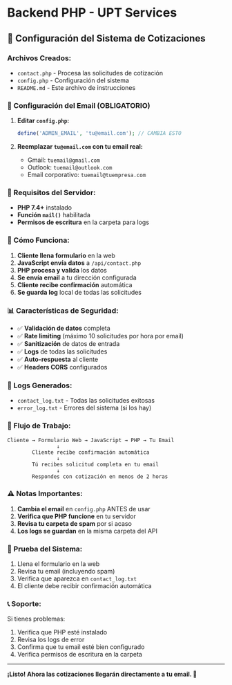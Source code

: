 # Backend PHP - UPT Services

## 🚀 Configuración del Sistema de Cotizaciones

### **Archivos Creados:**
- `contact.php` - Procesa las solicitudes de cotización
- `config.php` - Configuración del sistema
- `README.md` - Este archivo de instrucciones

### **📧 Configuración del Email (OBLIGATORIO)**

1. **Editar `config.php`:**
   ```php
   define('ADMIN_EMAIL', 'tu@email.com'); // CAMBIA ESTO
   ```

2. **Reemplazar `tu@email.com` con tu email real:**
   - Gmail: `tuemail@gmail.com`
   - Outlook: `tuemail@outlook.com`
   - Email corporativo: `tuemail@tuempresa.com`

### **🔧 Requisitos del Servidor:**

- **PHP 7.4+** instalado
- **Función `mail()`** habilitada
- **Permisos de escritura** en la carpeta para logs

### **📱 Cómo Funciona:**

1. **Cliente llena formulario** en la web
2. **JavaScript envía datos** a `/api/contact.php`
3. **PHP procesa y valida** los datos
4. **Se envía email** a tu dirección configurada
5. **Cliente recibe confirmación** automática
6. **Se guarda log** local de todas las solicitudes

### **📊 Características de Seguridad:**

- ✅ **Validación de datos** completa
- ✅ **Rate limiting** (máximo 10 solicitudes por hora por email)
- ✅ **Sanitización** de datos de entrada
- ✅ **Logs** de todas las solicitudes
- ✅ **Auto-respuesta** al cliente
- ✅ **Headers CORS** configurados

### **📝 Logs Generados:**

- `contact_log.txt` - Todas las solicitudes exitosas
- `error_log.txt` - Errores del sistema (si los hay)

### **🔄 Flujo de Trabajo:**

```
Cliente → Formulario Web → JavaScript → PHP → Tu Email
                ↓
        Cliente recibe confirmación automática
                ↓
        Tú recibes solicitud completa en tu email
                ↓
        Respondes con cotización en menos de 2 horas
```

### **⚠️ Notas Importantes:**

1. **Cambia el email** en `config.php` ANTES de usar
2. **Verifica que PHP funcione** en tu servidor
3. **Revisa tu carpeta de spam** por si acaso
4. **Los logs se guardan** en la misma carpeta del API

### **🧪 Prueba del Sistema:**

1. Llena el formulario en la web
2. Revisa tu email (incluyendo spam)
3. Verifica que aparezca en `contact_log.txt`
4. El cliente debe recibir confirmación automática

### **📞 Soporte:**

Si tienes problemas:
1. Verifica que PHP esté instalado
2. Revisa los logs de error
3. Confirma que tu email esté bien configurado
4. Verifica permisos de escritura en la carpeta

---

**¡Listo! Ahora las cotizaciones llegarán directamente a tu email. 🎉**
